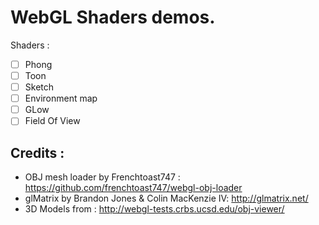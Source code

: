 # WebGL Shaders demos.

Shaders :
 * [ ] Phong
 * [ ] Toon
 * [ ] Sketch
 * [ ] Environment map
 * [ ] GLow
 * [ ] Field Of View

## Credits :
- OBJ mesh loader by Frenchtoast747 : https://github.com/frenchtoast747/webgl-obj-loader
- glMatrix by Brandon Jones & Colin MacKenzie IV: http://glmatrix.net/
- 3D Models from : http://webgl-tests.crbs.ucsd.edu/obj-viewer/


